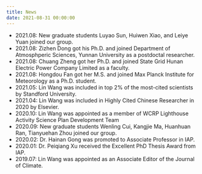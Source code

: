 ```yaml
---
title: News
date: 2021-08-31 00:00:00
---
```


- 2021.08: New graduate students Luyao Sun, Huiwen Xiao, and Leiye Yuan joined our group.
- 2021.08: Zizhen Dong got his Ph.D. and joined Department of Atmosphperic Sciences, Yunnan University as a postdoctal researcher.
- 2021.08: Chuang Zheng got her Ph.D. and joined State Grid Hunan Electric Power Company Limited as a faculty.
- 2021.08: Hongdou Fan got her M.S. and joined Max Planck Institute for Meteorology as a Ph.D. student.
- 2021.05: Lin Wang was included in top 2% of the most-cited scientists by Standford University.
- 2021.04: Lin Wang was included in Highly Cited Chinese Researcher in 2020 by Elsevier.
- 2020.10: Lin Wang was appointed as a member of WCRP Lighthouse Activity Science Plan Development Team
- 2020.09: New graduate students Wenling Cui, Kangjie Ma, Huanhuan Ran, Tianyuehan Zhou joined our group.
- 2020.02: Dr. Hainan Gong was promoted to Associate Professor in IAP.
- 2020.01: Dr. Peiqiang Xu received the Excellent PhD Thesis Award from IAP.
- 2019.07: Lin Wang was appointed as an Associate Editor of the Journal of Climate.
